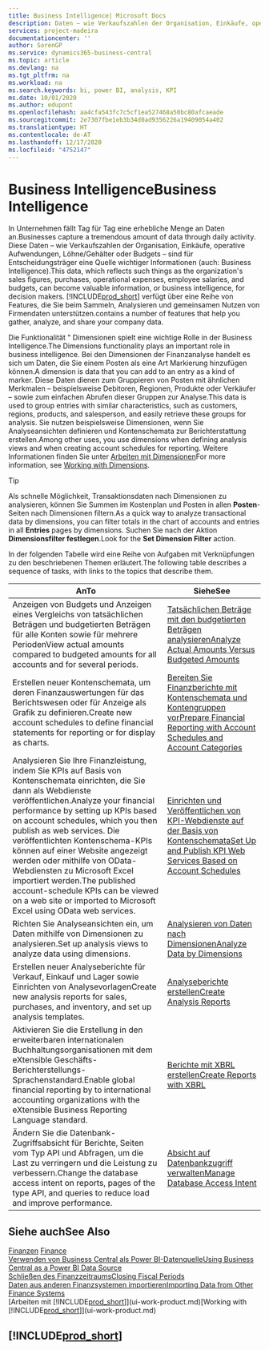 ```yaml
---
title: Business Intelligence| Microsoft Docs
description: Daten – wie Verkaufszahlen der Organisation, Einkäufe, operative Aufwendungen, Löhne/Gehälter oder Budgets analysieren und erfassen, die für Entscheidungsträger eine Quelle wichtiger Informationen sind.
services: project-madeira
documentationcenter: ''
author: SorenGP
ms.service: dynamics365-business-central
ms.topic: article
ms.devlang: na
ms.tgt_pltfrm: na
ms.workload: na
ms.search.keywords: bi, power BI, analysis, KPI
ms.date: 10/01/2020
ms.author: edupont
ms.openlocfilehash: aa4cfa543fc7c5cf1ea527468a50bc80afcaeade
ms.sourcegitcommit: 2e7307fbe1eb3b34d0ad9356226a19409054a402
ms.translationtype: HT
ms.contentlocale: de-AT
ms.lasthandoff: 12/17/2020
ms.locfileid: "4752147"
---
```

# <a name="business-intelligence"></a><span data-ttu-id="5f9a0-103">Business Intelligence</span><span class="sxs-lookup"><span data-stu-id="5f9a0-103">Business Intelligence</span></span>
<span data-ttu-id="5f9a0-104">In Unternehmen fällt Tag für Tag eine erhebliche Menge an Daten an.</span><span class="sxs-lookup"><span data-stu-id="5f9a0-104">Businesses capture a tremendous amount of data through daily activity.</span></span> <span data-ttu-id="5f9a0-105">Diese Daten – wie Verkaufszahlen der Organisation, Einkäufe, operative Aufwendungen, Löhne/Gehälter oder Budgets – sind für Entscheidungsträger eine Quelle wichtiger Informationen (auch: Business Intelligence).</span><span class="sxs-lookup"><span data-stu-id="5f9a0-105">This data, which reflects such things as the organization's sales figures, purchases, operational expenses, employee salaries, and budgets, can become valuable information, or business intelligence, for decision makers.</span></span> [!INCLUDE[prod_short](includes/prod_short.md)] <span data-ttu-id="5f9a0-106">verfügt über eine Reihe von Features, die Sie beim Sammeln, Analysieren und gemeinsamen Nutzen von Firmendaten unterstützen.</span><span class="sxs-lookup"><span data-stu-id="5f9a0-106">contains a number of features that help you gather, analyze, and share your company data.</span></span>

<span data-ttu-id="5f9a0-107">Die Funktionalität " Dimensionen spielt eine wichtige Rolle in der Business Intelligence.</span><span class="sxs-lookup"><span data-stu-id="5f9a0-107">The Dimensions functionality plays an important role in business intelligence.</span></span> <span data-ttu-id="5f9a0-108">Bei den Dimensionen der Finanzanalyse handelt es sich um Daten, die Sie einem Posten als eine Art Markierung hinzufügen können.</span><span class="sxs-lookup"><span data-stu-id="5f9a0-108">A dimension is data that you can add to an entry as a kind of marker.</span></span> <span data-ttu-id="5f9a0-109">Diese Daten dienen zum Gruppieren von Posten mit ähnlichen Merkmalen – beispielsweise Debitoren, Regionen, Produkte oder Verkäufer – sowie zum einfachen Abrufen dieser Gruppen zur Analyse.</span><span class="sxs-lookup"><span data-stu-id="5f9a0-109">This data is used to group entries with similar characteristics, such as customers, regions, products, and salesperson, and easily retrieve these groups for analysis.</span></span> <span data-ttu-id="5f9a0-110">Sie nutzen beispielsweise Dimensionen, wenn Sie Analyseansichten definieren und Kontenschemata zur Berichterstattung erstellen.</span><span class="sxs-lookup"><span data-stu-id="5f9a0-110">Among other uses, you use dimensions  when defining analysis views and when creating account schedules for reporting.</span></span> <span data-ttu-id="5f9a0-111">Weitere Informationen finden Sie unter [Arbeiten mit Dimensionen](finance-dimensions.md)</span><span class="sxs-lookup"><span data-stu-id="5f9a0-111">For more information, see [Working with Dimensions](finance-dimensions.md).</span></span>

> [!TIP]
> <span data-ttu-id="5f9a0-112">Als schnelle Möglichkeit, Transaktionsdaten nach Dimensionen zu analysieren, können Sie Summen im Kostenplan und Posten in allen **Posten**-Seiten nach Dimensionen filtern.</span><span class="sxs-lookup"><span data-stu-id="5f9a0-112">As a quick way to analyze transactional data by dimensions, you can filter totals in the chart of accounts and entries in all **Entries** pages by dimensions.</span></span> <span data-ttu-id="5f9a0-113">Suchen Sie nach der Aktion **Dimensionsfilter festlegen**.</span><span class="sxs-lookup"><span data-stu-id="5f9a0-113">Look for the **Set Dimension Filter** action.</span></span>  

<span data-ttu-id="5f9a0-114">In der folgenden Tabelle wird eine Reihe von Aufgaben mit Verknüpfungen zu den beschriebenen Themen erläutert.</span><span class="sxs-lookup"><span data-stu-id="5f9a0-114">The following table describes a sequence of tasks, with links to the topics that describe them.</span></span>  

| <span data-ttu-id="5f9a0-115">An</span><span class="sxs-lookup"><span data-stu-id="5f9a0-115">To</span></span> | <span data-ttu-id="5f9a0-116">Siehe</span><span class="sxs-lookup"><span data-stu-id="5f9a0-116">See</span></span> |
| --- | --- |
|<span data-ttu-id="5f9a0-117">Anzeigen von Budgets und Anzeigen eines Vergleichs von tatsächlichen Beträgen und budgetierten Beträgen für alle Konten sowie für mehrere Perioden</span><span class="sxs-lookup"><span data-stu-id="5f9a0-117">View actual amounts compared to budgeted amounts for all accounts and for several periods.</span></span>|[<span data-ttu-id="5f9a0-118">Tatsächlichen Beträge mit den budgetierten Beträgen analysieren</span><span class="sxs-lookup"><span data-stu-id="5f9a0-118">Analyze Actual Amounts Versus Budgeted Amounts</span></span>](bi-how-analyze-actual-versus-budget.md)|
|<span data-ttu-id="5f9a0-119">Erstellen neuer Kontenschemata, um deren Finanzauswertungen für das Berichtswesen oder für Anzeige als Grafik zu definieren.</span><span class="sxs-lookup"><span data-stu-id="5f9a0-119">Create new account schedules to define financial statements for reporting or for display as charts.</span></span>|[<span data-ttu-id="5f9a0-120">Bereiten Sie Finanzberichte mit Kontenschemata und Kontengruppen vor</span><span class="sxs-lookup"><span data-stu-id="5f9a0-120">Prepare Financial Reporting with Account Schedules and Account Categories</span></span>](bi-how-work-account-schedule.md)|
|<span data-ttu-id="5f9a0-121">Analysieren Sie Ihre Finanzleistung, indem Sie KPIs auf Basis von Kontenschemata einrichten, die Sie dann als Webdienste veröffentlichen.</span><span class="sxs-lookup"><span data-stu-id="5f9a0-121">Analyze your financial performance by setting up KPIs based on account schedules, which you then publish as web services.</span></span> <span data-ttu-id="5f9a0-122">Die veröffentlichten Kontenschema-KPIs können auf einer Website angezeigt werden oder mithilfe von OData-Webdiensten zu Microsoft Excel importiert werden.</span><span class="sxs-lookup"><span data-stu-id="5f9a0-122">The published account-schedule KPIs can be viewed on a web site or imported to Microsoft Excel using OData web services.</span></span>|[<span data-ttu-id="5f9a0-123">Einrichten und Veröffentlichen von KPI-Webdienste auf der Basis von Kontenschemata</span><span class="sxs-lookup"><span data-stu-id="5f9a0-123">Set Up and Publish KPI Web Services Based on Account Schedules</span></span>](bi-how-to-set-up-and-publish-kpi-web-services-based-on-account-schedules.md)|
|<span data-ttu-id="5f9a0-124">Richten Sie Analyseansichten ein, um Daten mithilfe von Dimensionen zu analysieren.</span><span class="sxs-lookup"><span data-stu-id="5f9a0-124">Set up analysis views to analyze data using dimensions.</span></span>|[<span data-ttu-id="5f9a0-125">Analysieren von Daten nach Dimensionen</span><span class="sxs-lookup"><span data-stu-id="5f9a0-125">Analyze Data by Dimensions</span></span>](bi-how-analyze-data-dimension.md)|
|<span data-ttu-id="5f9a0-126">Erstellen neuer Analyseberichte für Verkauf, Einkauf und Lager sowie Einrichten von Analysevorlagen</span><span class="sxs-lookup"><span data-stu-id="5f9a0-126">Create new analysis reports for sales, purchases, and inventory, and set up analysis templates.</span></span>|[<span data-ttu-id="5f9a0-127">Analyseberichte erstellen</span><span class="sxs-lookup"><span data-stu-id="5f9a0-127">Create Analysis Reports</span></span>](bi-how-create-analysis-views-reports.md)|
|<span data-ttu-id="5f9a0-128">Aktivieren Sie die Erstellung  in den erweiterbaren internationalen Buchhaltungsorganisationen mit dem eXtensible Geschäfts-Berichterstellungs-Sprachenstandard.</span><span class="sxs-lookup"><span data-stu-id="5f9a0-128">Enable global financial reporting by to international accounting organizations with the eXtensible Business Reporting Language standard.</span></span>|[<span data-ttu-id="5f9a0-129">Berichte mit XBRL erstellen</span><span class="sxs-lookup"><span data-stu-id="5f9a0-129">Create Reports with XBRL</span></span>](bi-create-reports-with-xbrl.md)|
|<span data-ttu-id="5f9a0-130">Ändern Sie die Datenbank-Zugriffsabsicht für Berichte, Seiten vom Typ API und Abfragen, um die Last zu verringern und die Leistung zu verbessern.</span><span class="sxs-lookup"><span data-stu-id="5f9a0-130">Change the database access intent on reports, pages of the type API, and queries to reduce load and improve performance.</span></span>|[<span data-ttu-id="5f9a0-131">Absicht auf Datenbankzugriff verwalten</span><span class="sxs-lookup"><span data-stu-id="5f9a0-131">Manage Database Access Intent</span></span>](admin-data-access-intent.md)|

## <a name="see-also"></a><span data-ttu-id="5f9a0-132">Siehe auch</span><span class="sxs-lookup"><span data-stu-id="5f9a0-132">See Also</span></span>
<span data-ttu-id="5f9a0-133">[Finanzen](finance.md)  </span><span class="sxs-lookup"><span data-stu-id="5f9a0-133">[Finance](finance.md)  </span></span>  
[<span data-ttu-id="5f9a0-134">Verwenden von Business Central als Power BI-Datenquelle</span><span class="sxs-lookup"><span data-stu-id="5f9a0-134">Using Business Central as a Power BI Data Source</span></span>](across-how-use-financials-data-source-powerbi.md)  
[<span data-ttu-id="5f9a0-135">Schließen des Finanzzeitraums</span><span class="sxs-lookup"><span data-stu-id="5f9a0-135">Closing Fiscal Periods</span></span>](year-close-years-periods.md)  
[<span data-ttu-id="5f9a0-136">Daten aus anderen Finanzsystemen importieren</span><span class="sxs-lookup"><span data-stu-id="5f9a0-136">Importing Data from Other Finance Systems</span></span>](across-import-data-configuration-packages.md)  
<span data-ttu-id="5f9a0-137">[Arbeiten mit [!INCLUDE[prod_short](includes/prod_short.md)]](ui-work-product.md)</span><span class="sxs-lookup"><span data-stu-id="5f9a0-137">[Working with [!INCLUDE[prod_short](includes/prod_short.md)]](ui-work-product.md)</span></span>

## [!INCLUDE[prod_short](includes/free_trial_md.md)]  
